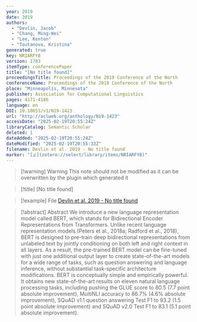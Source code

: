 ```yaml
---
year: 2019
date: 2019
authors:
  - "Devlin, Jacob"
  - "Chang, Ming-Wei"
  - "Lee, Kenton"
  - "Toutanova, Kristina"
generated: true
key: NRIARFY8
version: 1783
itemType: conferencePaper
title: "[No title found]"
proceedingsTitle: Proceedings of the 2019 Conference of the North
conferenceName: Proceedings of the 2019 Conference of the North
place: "Minneapolis, Minnesota"
publisher: Association for Computational Linguistics
pages: 4171-4186
language: en
DOI: 10.18653/v1/N19-1423
url: "http://aclweb.org/anthology/N19-1423"
accessDate: "2025-02-19T20:55:24Z"
libraryCatalog: Semantic Scholar
deleted: 1
dateAdded: "2025-02-19T20:55:24Z"
dateModified: "2025-02-19T20:55:33Z"
filename: Devlin et al. 2019 - No title found
marker: "[🇿](zotero://select/library/items/NRIARFY8)"
---
```


>[!warning] Warning
> This note should not be modified as it can be overwritten by the plugin which generated it

> [!title] [No title found]

> [!example] File
> [Devlin et al. 2019 - No title found](Devlin%20et%20al.%202019%20-%20No%20title%20found.pdf)

> [!abstract] Abstract
> We introduce a new language representation model called BERT, which stands for Bidirectional Encoder Representations from Transformers. Unlike recent language representation models (Peters et al., 2018a; Radford et al., 2018), BERT is designed to pre-train deep bidirectional representations from unlabeled text by jointly conditioning on both left and right context in all layers. As a result, the pre-trained BERT model can be fine-tuned with just one additional output layer to create state-of-the-art models for a wide range of tasks, such as question answering and language inference, without substantial task-specific architecture modifications. BERT is conceptually simple and empirically powerful. It obtains new state-of-the-art results on eleven natural language processing tasks, including pushing the GLUE score to 80.5 (7.7 point absolute improvement), MultiNLI accuracy to 86.7% (4.6% absolute improvement), SQuAD v1.1 question answering Test F1 to 93.2 (1.5 point absolute improvement) and SQuAD v2.0 Test F1 to 83.1 (5.1 point absolute improvement).

